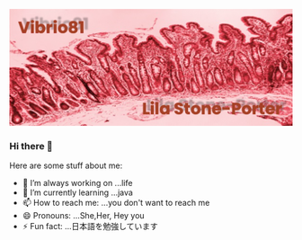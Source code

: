 ![banner](images/bannerAlign.png)

### Hi there 👋



Here are some stuff about me:

- 🔭 I’m always working on ...life
- 🌱 I’m currently learning ...java
- 📫 How to reach me: ...you don't want to reach me
- 😄 Pronouns: ...She,Her, Hey you
- ⚡ Fun fact: ...日本語を勉強しています

